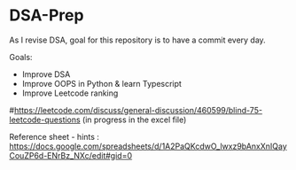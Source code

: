# DSA-Prep
As I revise DSA, goal for this repository is to have a commit every day. 

Goals:
- Improve DSA
- Improve OOPS in Python & learn Typescript
- Improve Leetcode ranking

  
#https://leetcode.com/discuss/general-discussion/460599/blind-75-leetcode-questions (in progress in the excel file)


Reference sheet - hints : https://docs.google.com/spreadsheets/d/1A2PaQKcdwO_lwxz9bAnxXnIQayCouZP6d-ENrBz_NXc/edit#gid=0